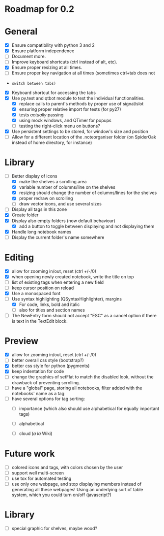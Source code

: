 Roadmap for 0.2
===============

# General
- [x] Ensure compatibility with python 3 and 2
- [x] Ensure platform independence
- [ ] Document more.
- [ ] Improve keyboard shortcuts (ctrl instead of alt, etc).
- [x] Ensure proper resizing at all times.
- [ ] Ensure proper key navigation at all times (sometimes ctrl+tab does not
-     switch between tabs)
- [x] Keyboard shortcut for accessing the tabs
- [x] Use py.test and qtbot module to test the individual functionalities.
  - [x] replace calls to parent's methods by proper use of signal/slot
  - [x] ensuring proper relative import for tests (for py27)
  - [x] tests *actually* passing
  - [x] using mock windows, and QTimer for popups
  - [ ] testing the right-click menu on buttons?
- [x] Use persistent settings to be stored, for window's size and position
- [ ] Allow for a different location of the .noteorganiser folder (on SpiderOak
      instead of home directory, for instance)

# Library
- [ ] Better display of icons
  - [x] make the shelves a scrolling area
  - [x] variable number of columns/line on the shelves
  - [x] resizing should change the number of columns/lines for the shelves
  - [x] proper redraw on scrolling
  - [ ] draw vector icons, and use several sizes
- [ ] Display all tags in this zone
- [x] Create folder
- [x] Display also empty folders (now default behaviour)
  - [x] add a button to toggle between displaying and not displaying them
- [x] Handle long notebook names
- [ ] Display the current folder's name somewhere

# Editing
- [x] allow for zooming in/out, reset (ctrl +/-/0)
- [x] when opening newly created notebook, write the title on top
- [ ] list of existing tags when entering a new field
- [ ] keep cursor position on reload
- [x] Use a monospaced font
- [ ] Use syntax highlighting (QSyntaxHighlighter), margins
  - [x] For code, links, bold and italic
  - [ ] also for titles and section names
- [ ] The NewEntry form should not accept "ESC" as a cancel option if there is
      text in the TextEdit block.

# Preview
- [x] allow for zooming in/out, reset (ctrl +/-/0)
- [ ] better overall css style (bootstrap?)
- [x] better css style for python (pygments)
- [x] keep indentation for code
- [ ] change the graphics of setFlat to match the disabled look, without the
    drawback of preventing scrolling.
- [ ] have a "global" page, storing all notebooks, filter added with the
    notebooks' name as a tag
- [ ] have several options for tag sorting:
  - [ ] importance (which also should use alphabetical for equally important tags)
  - [ ] alphabetical
  - [ ] cloud (*a la* Wiki)


Future work
===========

- [ ] colored icons and tags, with colors chosen by the user
- [ ] support well multi-screen
- [ ] use tox for automated testing
- [ ] use only one webpage, and stop displaying members instead of generating all
      these webpages! Using an underlying sort of table system, which you could
      turn on/off (javascript?)

# Library
- [ ] special graphic for shelves, maybe wood?
